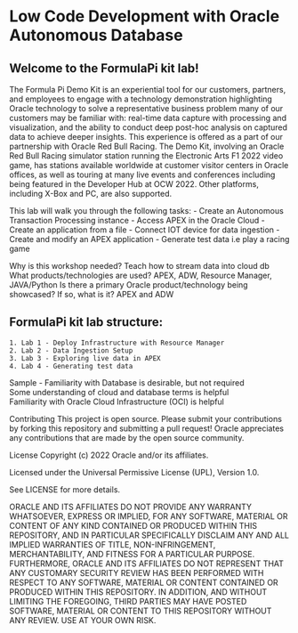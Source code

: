 # Low Code Development with Oracle Autonomous Database

## Welcome to the FormulaPi kit lab!<br>

The Formula Pi Demo Kit is an experiential tool for our customers, partners, and employees to engage with a technology demonstration highlighting Oracle technology to solve a representative business problem many of our customers may be familiar with: real-time data capture with processing and visualization, and the ability to conduct deep post-hoc analysis on captured data to achieve deeper insights. This experience is offered as a part of our partnership with Oracle Red Bull Racing. The Demo Kit, involving an Oracle Red Bull Racing simulator station running the Electronic Arts F1 2022 video game, has stations available worldwide at customer visitor centers in Oracle offices, as well as touring at many live events and conferences including being featured in the Developer Hub at OCW 2022. Other platforms, including X-Box and PC, are also supported.

This lab will walk you through the following tasks:
    -  Create an Autonomous Transaction Processing instance
    -  Access APEX in the Oracle Cloud
    -  Create an application from a file
    -  Connect IOT device for data ingestion
    -  Create and modify an APEX application
    -  Generate test data i.e play a racing game

Why is this workshop needed? Teach how to stream data into cloud db
What products/technologies are used? APEX, ADW, Resource Manager, JAVA/Python
Is there a primary Oracle product/technology being showcased? If so, what is it? APEX and ADW

## FormulaPi kit lab structure:<br>
    1. Lab 1 - Deploy Infrastructure with Resource Manager
    2. Lab 2 - Data Ingestion Setup
    3. Lab 3 - Exploring live data in APEX
    4. Lab 4 - Generating test data

Sample - Familiarity with Database is desirable, but not required  
Some understanding of cloud and database terms is helpful  
Familiarity with Oracle Cloud Infrastructure (OCI) is helpful


Contributing
This project is open source. Please submit your contributions by forking this repository and submitting a pull request! Oracle appreciates any contributions that are made by the open source community.

License
Copyright (c) 2022 Oracle and/or its affiliates.

Licensed under the Universal Permissive License (UPL), Version 1.0.

See LICENSE for more details.

ORACLE AND ITS AFFILIATES DO NOT PROVIDE ANY WARRANTY WHATSOEVER, EXPRESS OR IMPLIED, FOR ANY SOFTWARE, MATERIAL OR CONTENT OF ANY KIND CONTAINED OR PRODUCED WITHIN THIS REPOSITORY, AND IN PARTICULAR SPECIFICALLY DISCLAIM ANY AND ALL IMPLIED WARRANTIES OF TITLE, NON-INFRINGEMENT, MERCHANTABILITY, AND FITNESS FOR A PARTICULAR PURPOSE. FURTHERMORE, ORACLE AND ITS AFFILIATES DO NOT REPRESENT THAT ANY CUSTOMARY SECURITY REVIEW HAS BEEN PERFORMED WITH RESPECT TO ANY SOFTWARE, MATERIAL OR CONTENT CONTAINED OR PRODUCED WITHIN THIS REPOSITORY. IN ADDITION, AND WITHOUT LIMITING THE FOREGOING, THIRD PARTIES MAY HAVE POSTED SOFTWARE, MATERIAL OR CONTENT TO THIS REPOSITORY WITHOUT ANY REVIEW. USE AT YOUR OWN RISK.